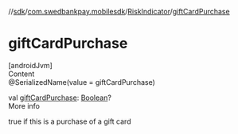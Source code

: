//[sdk](../../../index.md)/[com.swedbankpay.mobilesdk](../index.md)/[RiskIndicator](index.md)/[giftCardPurchase](gift-card-purchase.md)



# giftCardPurchase  
[androidJvm]  
Content  
@SerializedName(value = giftCardPurchase)  
  
val [giftCardPurchase](gift-card-purchase.md): [Boolean](https://kotlinlang.org/api/latest/jvm/stdlib/kotlin/-boolean/index.html)?  
More info  


true if this is a purchase of a gift card

  



